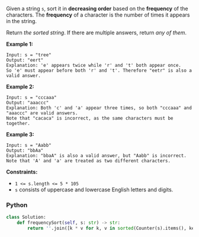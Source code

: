 Given a string  `s`, sort it in  **decreasing order**  based on the  **frequency**  of the characters. The  **frequency**  of a character is the number of times it appears in the string.

Return  _the sorted string_. If there are multiple answers, return  _any of them_.

**Example 1:**
```
Input: s = "tree"
Output: "eert"
Explanation: 'e' appears twice while 'r' and 't' both appear once.
So 'e' must appear before both 'r' and 't'. Therefore "eetr" is also a valid answer.
```

**Example 2:**
```
Input: s = "cccaaa"
Output: "aaaccc"
Explanation: Both 'c' and 'a' appear three times, so both "cccaaa" and "aaaccc" are valid answers.
Note that "cacaca" is incorrect, as the same characters must be together.
```

**Example 3:**
```
Input: s = "Aabb"
Output: "bbAa"
Explanation: "bbaA" is also a valid answer, but "Aabb" is incorrect.
Note that 'A' and 'a' are treated as two different characters.
```

**Constraints:**

-   `1 <= s.length <= 5 * 105`
-   `s`  consists of uppercase and lowercase English letters and digits.


### Python
```python
class Solution:
    def frequencySort(self, s: str) -> str:
        return ''.join([k * v for k, v in sorted(Counter(s).items(), key=lambda x: x[1], reverse=True)])
```
